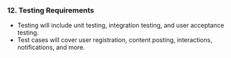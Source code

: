### 12. Testing Requirements
- Testing will include unit testing, integration testing, and user acceptance testing.
- Test cases will cover user registration, content posting, interactions, notifications, and more.
